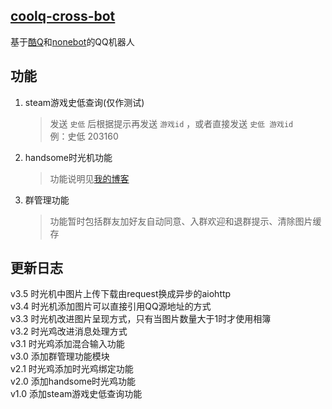 ## [coolq-cross-bot](https://github.com/kizx/coolq-cross-bot)
基于[酷Q](https://cqp.cc/)和[nonebot](https://nonebot.cqp.moe/)的QQ机器人

## 功能
1. steam游戏史低查询(仅作测试)
    > 发送 `史低` 后根据提示再发送 `游戏id` ，或者直接发送 `史低 游戏id`  
    例：史低 203160
2. handsome时光机功能
    > 功能说明见[我的博客](https://www.2bboy.com/archives/124.html)  
3. 群管理功能
    > 功能暂时包括群友加好友自动同意、入群欢迎和退群提示、清除图片缓存
                  

## 更新日志
v3.5 时光机中图片上传下载由request换成异步的aiohttp  
v3.4 时光机添加图片可以直接引用QQ源地址的方式  
v3.3 时光机改进图片呈现方式，只有当图片数量大于1时才使用相簿  
v3.2 时光鸡改进消息处理方式  
v3.1 时光鸡添加混合输入功能  
v3.0 添加群管理功能模块  
v2.1 时光鸡添加时光鸡绑定功能  
v2.0 添加handsome时光鸡功能  
v1.0 添加steam游戏史低查询功能